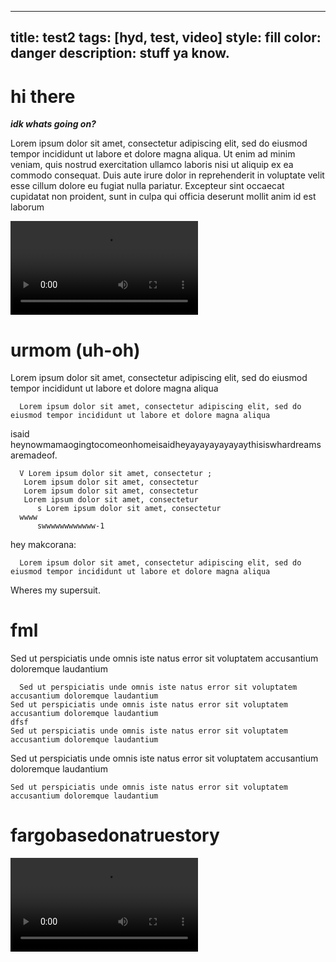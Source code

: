 <!--To Add Videos, -- <video src= "" -- drag and drop onto the file and add --"controls" style="max-width: 730px;"></video> at the end--
For Example: <video src="https://github.com/Seerow0/web2/assets/92154813/255269b5-37ee-43cd-ace9-52f0a00b6b00" controls="controls" style="max-width: 730px;"></video> -->
---
title: test2
tags: [hyd, test, video]
style: fill
color: danger
description: stuff ya know.
---

# hi there

***idk whats going on?***

Lorem ipsum dolor sit amet, consectetur adipiscing elit, sed do eiusmod tempor incididunt ut labore et dolore magna aliqua. Ut enim ad minim veniam, quis nostrud exercitation ullamco laboris nisi ut aliquip ex ea commodo consequat. Duis aute irure dolor in reprehenderit in voluptate velit esse cillum dolore eu fugiat nulla pariatur. Excepteur sint occaecat cupidatat non proident, sunt in culpa qui officia deserunt mollit anim id est laborum

<!--  -->


<video src="https://github.com/Seerow0/web2/assets/92154813/255269b5-37ee-43cd-ace9-52f0a00b6b00" controls="controls" style="max-width: 730px;"></video>



<!-- <iframe align="middle" src="https://user-images.githubusercontent.com/24211929/235016578-0dd0d6f1-bc26-4c44-bcae-62b372e075b8.mov"  allowfullscreen></iframe> -->

<!-- ![Drunk Steering](https://user-images.githubusercontent.com/24211929/235016578-0dd0d6f1-bc26-4c44-bcae-62b372e075b8.mov) -->



# urmom (uh-oh)

Lorem ipsum dolor sit amet, consectetur adipiscing elit, sed do eiusmod tempor incididunt ut labore et dolore magna aliqua

```shell
  Lorem ipsum dolor sit amet, consectetur adipiscing elit, sed do eiusmod tempor incididunt ut labore et dolore magna aliqua
```

isaid heynowmamaogingtocomeonhomeisaidheyayayayayayaythisiswhardreamsaremadeof.

```shell
  V Lorem ipsum dolor sit amet, consectetur ;
   Lorem ipsum dolor sit amet, consectetur 
   Lorem ipsum dolor sit amet, consectetur 
   Lorem ipsum dolor sit amet, consectetur 
      s Lorem ipsum dolor sit amet, consectetur 
  wwww
      swwwwwwwwwwww-1
```

hey makcorana:
```shell
  Lorem ipsum dolor sit amet, consectetur adipiscing elit, sed do eiusmod tempor incididunt ut labore et dolore magna aliqua
```

Wheres my supersuit.

# fml

Sed ut perspiciatis unde omnis iste natus error sit voluptatem accusantium doloremque laudantium
```shell
  Sed ut perspiciatis unde omnis iste natus error sit voluptatem accusantium doloremque laudantium
Sed ut perspiciatis unde omnis iste natus error sit voluptatem accusantium doloremque laudantium
dfsf
Sed ut perspiciatis unde omnis iste natus error sit voluptatem accusantium doloremque laudantium
```

Sed ut perspiciatis unde omnis iste natus error sit voluptatem accusantium doloremque laudantium

```shell
Sed ut perspiciatis unde omnis iste natus error sit voluptatem accusantium doloremque laudantium
```
# fargobasedonatruestory



<video src= "https://github.com/Seerow0/web2/assets/92154813/24ba87ea-9057-4680-8ce9-c5fd7def90cf" controls="controls" style="max-width: 730px;"></video>


<!-- https://user-images.githubusercontent.com/24211929/235016579-95dd581d-aaea-47d0-8f94-b5fafc48b6b8.mov -->

<!-- <iframe align="middle" src="https://user-images.githubusercontent.com/24211929/235016579-95dd581d-aaea-47d0-8f94-b5fafc48b6b8.mov" allowfullscreen></iframe> -->

